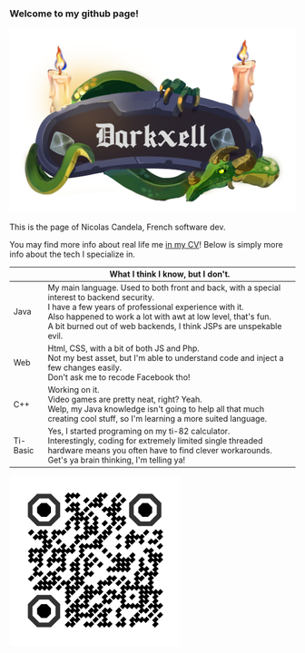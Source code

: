 ### Welcome to my github page!

<div style="text-align:center">
  <img src="assets/closed/assets-cut/markdownheader.png" />
</div>

This is the page of Nicolas Candela, French software dev.

You may find more info about real life me [in my CV](cv-color.pdf)!
Below is simply more info about the tech I specialize in.


|          | What I think I know, but I don't. |
|----------|------------------------------------------------------------------------------------------------------------------------------------------------------------------------------------------------------------------------------------------------------------------------------------------------|
| Java     | My main language. Used to both front and back, with a special interest to backend security.<br>I have a few years of professional experience with it.<br>Also happened to work a lot with awt at low level, that's fun.<br>A bit burned out of web backends, I think JSPs are unspekable evil. |
| Web      | Html, CSS, with a bit of both JS and Php. <br>Not my best asset, but I'm able to understand code and inject a few changes easily.<br>Don't ask me to recode Facebook tho!                                                                                                                      |
| C++      | Working on it.<br>Video games are pretty neat, right? Yeah.<br>Welp, my Java knowledge isn't going to help all that much creating cool stuff, so I'm learning a more suited language.                                                                                                          |
| Ti-Basic | Yes, I started programing on my ti-82 calculator.<br>Interestingly, coding for extremely limited single threaded hardware means you often have to find clever workarounds.<br>Get's ya brain thinking, I'm telling ya!                                                                         |

![Your markdown parser still can't show images!](assets/global/definitivelynotarickroll.png)





